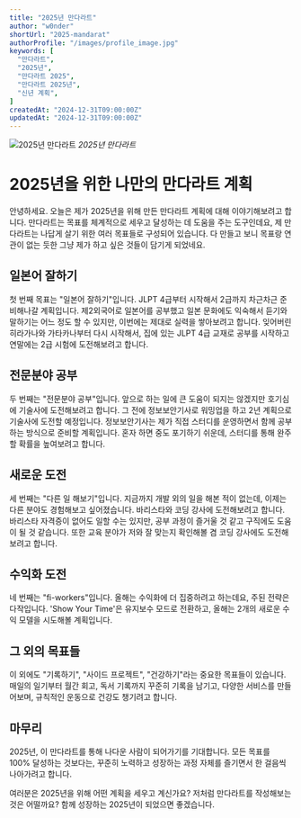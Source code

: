 ```yaml
---
title: "2025년 만다라트"
author: "w0nder"
shortUrl: "2025-mandarat"
authorProfile: "/images/profile_image.jpg"
keywords: [
  "만다라트",
  "2025년",
  "만다라트 2025",
  "만다라트 2025년",
  "신년 계획",
]
createdAt: "2024-12-31T09:00:00Z"
updatedAt: "2024-12-31T09:00:00Z"
---
```


![2025년 만다라트](/posts/8/assets/2025-mandarat.png)
*2025년 만다라트*

# 2025년을 위한 나만의 만다라트 계획

안녕하세요. 오늘은 제가 2025년을 위해 만든 만다라트 계획에 대해 이야기해보려고 합니다.
만다라트는 목표를 체계적으로 세우고 달성하는 데 도움을 주는 도구인데요, 제 만다라트는 나답게 살기 위한 여러 목표들로 구성되어 있습니다.
다 만들고 보니 목표랑 연관이 없는 듯한 그냥 제가 하고 싶은 것들이 담기게 되었네요.

## 일본어 잘하기

첫 번째 목표는 "일본어 잘하기"입니다.
JLPT 4급부터 시작해서 2급까지 차근차근 준비해나갈 계획입니다.
제2외국어로 일본어를 공부했고 일본 문화에도 익숙해서 듣기와 말하기는 어느 정도 할 수 있지만, 이번에는 제대로 실력을 쌓아보려고 합니다.
잊어버린 히라가나와 가타카나부터 다시 시작해서, 집에 있는 JLPT 4급 교재로 공부를 시작하고 연말에는 2급 시험에 도전해보려고 합니다.

## 전문분야 공부

두 번째는 "전문분야 공부"입니다.
앞으로 하는 일에 큰 도움이 되지는 않겠지만 호기심에 기술사에 도전해보려고 합니다.
그 전에 정보보안기사로 워밍업을 하고 2년 계획으로 기술사에 도전할 예정입니다.
정보보안기사는 제가 직접 스터디를 운영하면서 함께 공부하는 방식으로 준비할 계획입니다.
혼자 하면 중도 포기하기 쉬운데, 스터디를 통해 완주할 확률을 높여보려고 합니다.

## 새로운 도전

세 번째는 "다른 일 해보기"입니다.
지금까지 개발 외의 일을 해본 적이 없는데, 이제는 다른 분야도 경험해보고 싶어졌습니다.
바리스타와 코딩 강사에 도전해보려고 합니다.
바리스타 자격증이 없어도 일할 수는 있지만, 공부 과정이 즐거울 것 같고 구직에도 도움이 될 것 같습니다.
또한 교육 분야가 저와 잘 맞는지 확인해볼 겸 코딩 강사에도 도전해보려고 합니다.

## 수익화 도전

네 번째는 "fi-workers"입니다. 올해는 수익화에 더 집중하려고 하는데요, 주된 전략은 다작입니다.
'Show Your Time'은 유지보수 모드로 전환하고, 올해는 2개의 새로운 수익 모델을 시도해볼 계획입니다.

## 그 외의 목표들

이 외에도 "기록하기", "사이드 프로젝트", "건강하기"라는 중요한 목표들이 있습니다.
매일의 일기부터 월간 회고, 독서 기록까지 꾸준히 기록을 남기고, 다양한 서비스를 만들어보며, 규칙적인 운동으로 건강도 챙기려고 합니다.

## 마무리

2025년, 이 만다라트를 통해 나다운 사람이 되어가기를 기대합니다.
모든 목표를 100% 달성하는 것보다는, 꾸준히 노력하고 성장하는 과정 자체를 즐기면서 한 걸음씩 나아가려고 합니다.

여러분은 2025년을 위해 어떤 계획을 세우고 계신가요? 저처럼 만다라트를 작성해보는 것은 어떨까요? 함께 성장하는 2025년이 되었으면 좋겠습니다.

<link-preview url="https://docs.google.com/spreadsheets/d/1DQskMNMXyxKGtOO7lZesjWRhNGremKSwNkDoMPAhp94/edit?gid=950869988#gid=950869988" title="w0nder 의 2025년 만다라트 현황" target="_blank" image="/posts/8/assets/2025-mandarat.png">
</link-preview>
